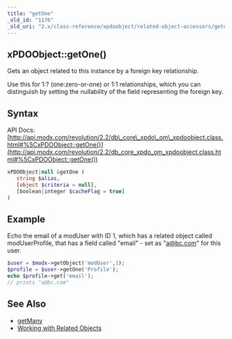 ```yaml
---
title: "getOne"
_old_id: "1176"
_old_uri: "2.x/class-reference/xpdoobject/related-object-accessors/getone"
---
```


## xPDOObject::getOne()

Gets an object related to this instance by a foreign key relationship.

Use this for 1:? (one:zero-or-one) or 1:1 relationships, which you can distinguish by setting the nullability of the field representing the foreign key.

## Syntax

API Docs: [http://api.modx.com/revolution/2.2/db\_core\_xpdo\_om\_xpdoobject.class.html#%5CxPDOObject::getOne()](http://api.modx.com/revolution/2.2/db_core_xpdo_om_xpdoobject.class.html#%5CxPDOObject::getOne())

``` php 
xPDOObject|null &getOne (
   string $alias,
   [object $criteria = null],
   [boolean|integer $cacheFlag = true]
)
```

## Example

Echo the email of a modUser with ID 1, which has a related object called modUserProfile, that has a field called "email" - set as "a@bc.com" for this user.

``` php 
$user = $modx->getObject('modUser',1);
$profile = $user->getOne('Profile');
echo $profile->get('email');
// prints "a@bc.com"
```

## See Also

- [getMany](extending-modx/xpdo/class-reference/xpdoobject/related-object-accessors/getmany "getMany")
- [Working with Related Objects](xpdo/getting-started/using-your-xpdo-model/working-with-related-objects "Working with Related Objects")